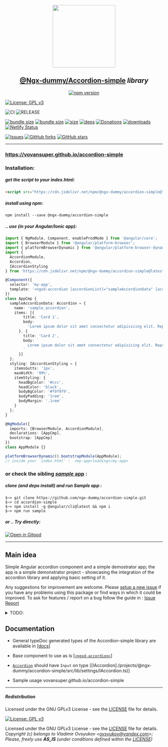<center>
  <a href="https://www.npmjs.com/package/@ngx-dummy/accordion-simple" taget="_blank">
    <p align="center">
      <img src="https://avatars3.githubusercontent.com/u/62136587?s=400&u=4580be0183d1496d982253d3a0d803de82465626&v=4" width="200" height="200" />
    </p>
  </a>
  <h2 align="center"><b style="color: teal;"><a href="https://www.npmjs.com/package/@ngx-dummy/accordion-simple" taget="_blank">@Ngx-dummy/Accordion-simple</a></b> <i>library</i></h2>     

[![npm version](https://badge.fury.io/js/%40ngx-dummy%2Faccordion-simple.png)](https://badge.fury.io/js/%40ngx-dummy%2Faccordion-simple)

</center>


[![License: GPL v3](https://img.shields.io/badge/License-GPLv3-blue.svg)](LICENSE)

<!-- ![NPM Deploy](https://github.com/VovanSuper/accordion-simple/workflows/npm-deploy/badge.svg)
![Github Pages Deploy](https://github.com/VovanSuper/accordion-simple/workflows/ghp-deploy/badge.svg) -->
![CI](https://github.com/VovanSuper/accordion-simple/workflows/CI/badge.svg)
![RELEASE](https://github.com/VovanSuper/accordion-simple/workflows/RELEASE/badge.svg)

[![bundle size](https://badgen.net/bundlephobia/minzip/@ngx-dummy/accordion-simple)](https://bundlephobia.com/result?p=@ngx-dummy/accordion-simple)
[![bundle size](https://badgen.net/bundlephobia/min/@ngx-dummy/accordion-simple)](https://bundlephobia.com/result?p=@ngx-dummy/accordion-simple)
[![size](https://badgen.net/packagephobia/publish/@ngx-dummy/accordion-simple)](https://bundlephobia.com/result?p=ngx-dummy/accordion-simple)
[![deps](https://david-dm.org/ngx-dummy/accordion-simple.svg)](https://david-dm.org/ngx-dummy/accordion-simpe)
[![Donations](https://img.shields.io/badge/Donate-PayPal-green.svg)](https://paypal.me/ovsyukov)
[![downloads](https://data.jsdelivr.com/v1/package/npm/@ngx-dummy/accordion-simple/badge)](https://www.jsdelivr.com/package/npm/@ngx-dummy/accordion-simple)
[![Netlify Status](https://api.netlify.com/api/v1/badges/f5233cc1-3156-4033-9d43-5db2b6cd351b/deploy-status)](https://accordion-simple-tester.netlify.app/)

[![Issues](https://img.shields.io/github/issues/vovansuper/accordion-simple)](https://github.com/VovanSuper/accordion-simple/issues)
[![GitHub forks](https://img.shields.io/github/forks/ngx-dummy/accordion-simple.svg?style=social&label=Fork)](https://github.com/ngx-dummy/accordion-simple/fork)
[![GitHub stars](https://img.shields.io/github/stars/ngx-dummy/accordion-simple.svg?style=social&label=Star)](https://github.com/ngx-dummy/accordion-simple)

---

###  https://vovansuper.github.io/accordion-simple

### Installation:

##### get the script to your *index.html*:
```html
<script src="https://cdn.jsdelivr.net/npm/@ngx-dummy/accordion-simple@latest/bundles/ngx-dummy-accordion-simple.umd.min.js"></script>
```

##### install using __npm__: 
```shell
npm install --save @ngx-dummy/accordion-simple
```

##### .. use (*in your Angular/Ionic app*):

```typescript
import { NgModule, Component, enableProdMode } from '@angular/core';
import { BrowserModule } from '@angular/platform-browser';
import { platformBrowserDynamic } from '@angular/platform-browser-dynamic';
import {
  AccordionModule,
  Accordion,
  IAccordionStyling
} from 'https://cdn.jsdelivr.net/npm/@ngx-dummy/accordion-simple@latest/bundles/ngx-dummy-accordion-simple.umd.min.js';

@Component({
  selector: 'my-app',
  template: '<ngxd-accordion [accordionList]="sampleAccordionData" [accordionStyling]="styling"></ngxd-accordion>'
})
class AppCmp {
  sampleAccordionData: Accordion = {
    name: 'sample_accordion',
    items: [{
        title: 'Card 1',
        body:
          'Lorem ipsum dolor sit amet consectetur adipisicing elit. Reprehenderit vero quo, veritatis ex atque voluptate dolore unde quas. Veritatis doloremque optio dignissimos enim voluptatum voluptas nemo suscipit commodi. Adipisci, ratione'
      }, {
        title: 'Card 2',
        body: `
          Lorem ipsum dolor sit amet consectetur adipisicing elit. Reprehenderit vero quo, veritatis ex atque voluptate dolore unde quas.
        `
      }]
  };
  styling: IAccordionStyling = {
    itemsGutts: '1px',
    maxWidth: '99%',
    itemStyling: {
      headBgColor: '#ccc',
      headColor: 'black',
      bodyBgColor: '#f9f9f9',
      bodyPadding: '1rem',
      bodyMargin: '.1rem'
    }
  };
}

@NgModule({
  imports: [BrowserModule, AccordionModule],
  declarations: [AppCmp],
  bootstrap: [AppCmp]
})
class AppModule {}

platformBrowserDynamic().bootstrapModule(AppModule);
// inside your 'index.html' :  <my-app>loading</my-app>
```


### or check the sibling [*sample* app](https://github.com/VovanSuper/accordion-simple/tree/master/projects/accordion-sample) :

##### clone *(and deps install)* and run Sample app :
```shell
$~> git clone https://github.com/ngx-dummy/accordion-simple.git
$~> cd accordion-simple
$~> npm install -g @angular/cli@latest && npm i
$~> npm run sample
```

##### **or .. Try _directly_:**

[![Open in Gitpod](https://gitpod.io/button/open-in-gitpod.svg)](https://gitpod.io/#https://github.com/vovansuper/accordion-simple)

---

## Main idea

Simple Angular accordion component and a simple demostrator app; the app is a simple demonstrator project - showcasing the integration of the accordion library and applying basic setting of it.

Any suggestions for improvement are welcome. Please [setup a new issue](https://github.com/VovanSuper/accordion-simple/issues/new) if you have any problems using this package or find ways in which it could be improved. 
To ask for features / report on a bug follow the guide in : [Issue Report](./.github/ISSUE_TEMPLATE/bug_report.md)

<details closed>
<summary>TODO:</summary>

- [x] Basic accordion-simple component
- [x] Styling interfaces
- [ ] Dynamic styling of accordion and accordion items (headers, bodies...)
- [ ] Add documentation (jsdocs/annotate the styling/settings interfaces)

</details>

## Documentation

 * General typeDoc generated types of the Accordion-simple library are available in [[docs](./docs/typedocs/globals.html)]

* Base component to use as is [[`<ngxd-accordion>`](./projects/@ngx-dummy/accordion-simple/src/lib/accordion.component.ts)]

* [`Accordion`](./docs/typedocs/classes/_lib_accordion_component_.accordioncomponent.html) should have `Input` on type [[IAccordion]./projects/@ngx-dummy/accordion-simple/src/lib/settings/IAccordion.ts)]

* Sample usage vovansuper.github.io/accordion-simple

---

##### Redistribution
Licensed under the GNU GPLv3 License - see the [LICENSE](LICENSE) file for details.

[![License: GPL v3](https://img.shields.io/badge/License-GPLv3-blue.svg)](LICENSE)

Licensed under the GNU GPLv3 License - see the [LICENSE](LICENSE) file for details.
*Copyright (c) belongs to Vladimir Ovsyukov <<ovsyukov@yandex.com>>; Please, freely use __AS_IS__ (under conditions defined within the [LICENSE](LICENSE))*
